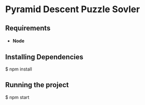 # Pyramid Descent Puzzle Sovler

## Requirements
- #### Node

## Installing Dependencies

  $ npm install

## Running the project

  $ npm start
    